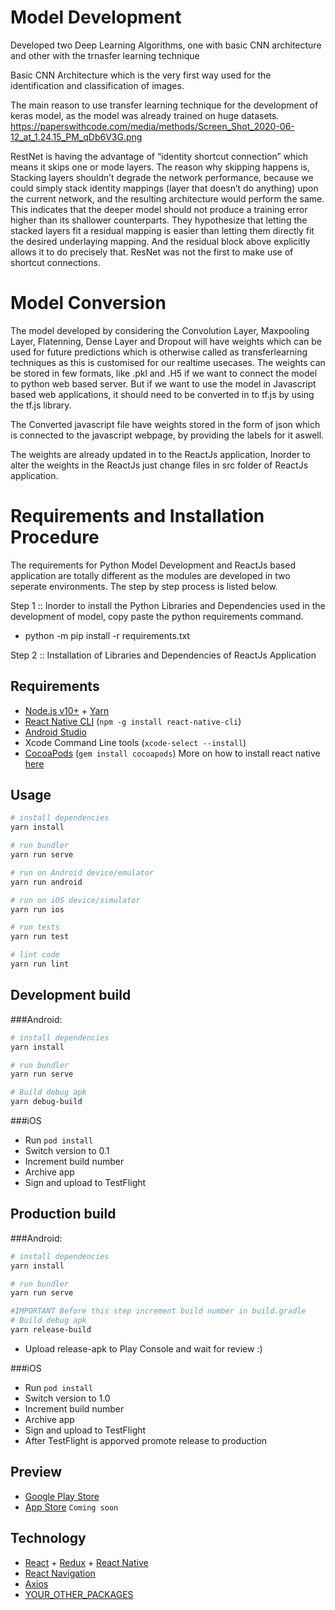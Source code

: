 # Model Development

Developed two Deep Learning Algorithms, one with basic CNN architecture and other with the trnasfer learning technique

Basic CNN Architecture which is the very first way used for the identification and classification of images.


The main reason to use transfer learning technique for the development of keras model, as the model was already trained on huge datasets. https://paperswithcode.com/media/methods/Screen_Shot_2020-06-12_at_1.24.15_PM_qDb6V3G.png

RestNet is having the advantage of “identity shortcut connection” which means it skips one or mode layers. The reason why skipping happens is, Stacking layers shouldn’t degrade the network performance, because we could simply stack identity mappings (layer that doesn’t do anything) upon the current network, and the resulting architecture would perform the same. This indicates that the deeper model should not produce a training error higher than its shallower counterparts. They hypothesize that letting the stacked layers fit a residual mapping is easier than letting them directly fit the desired underlaying mapping. And the residual block above explicitly allows it to do precisely that. ResNet was not the first to make use of shortcut connections.

# Model Conversion

The model developed by considering the Convolution Layer, Maxpooling Layer, Flatenning, Dense Layer and Dropout will have weights which can be used for future predictions which is otherwise called as transferlearning techniques as this is customised for our realtime usecases. The weights can be stored in few formats, like .pkl and .H5 if we want to connect the model to python web based server. But if we want to use the model in Javascript based web applications, it should need to be converted in to tf.js by using the tf.js library.

The Converted javascript file have weights stored in the form of json which is connected to the javascript webpage, by providing the labels for it aswell.

The weights are already updated in to the ReactJs application, Inorder to alter the weights in the ReactJs just change files in src folder of ReactJs application.

# Requirements and Installation Procedure

The requirements for Python Model Development and ReactJs based application are totally different as the modules are developed in two seperate environments. The step by step process is listed below.

Step 1 :: Inorder to install the Python Libraries and Dependencies used in the development of model, copy paste the python requirements command. 

* python -m pip install -r requirements.txt 

Step 2 :: Installation of Libraries and Dependencies of ReactJs Application 

## Requirements

- [Node.js v10+](https://nodejs.org/) + [Yarn](https://yarnpkg.com/)
- [React Native CLI](https://www.npmjs.com/package/react-native-cli) (`npm -g install react-native-cli`)
- [Android Studio](https://developer.android.com/studio/index.html)
- Xcode Command Line tools (`xcode-select --install`)
- [CocoaPods](https://cocoapods.org/) (`gem install cocoapods`)
  More on how to install react native [here](https://reactnative.dev/docs/environment-setup)

## Usage

```sh
# install dependencies
yarn install

# run bundler
yarn run serve

# run on Android device/emulator
yarn run android

# run on iOS device/simulator
yarn run ios

# run tests
yarn run test

# lint code
yarn run lint
```

## Development build

###Android:

```sh
# install dependencies
yarn install

# run bundler
yarn run serve

# Build debug apk
yarn debug-build
```

###iOS

- Run `pod install`
- Switch version to 0.1
- Increment build number
- Archive app
- Sign and upload to TestFlight

## Production build

###Android:

```sh
# install dependencies
yarn install

# run bundler
yarn run serve

#IMPORTANT Before this step increment build number in build.gradle
# Build debug apk
yarn release-build
```

- Upload release-apk to Play Console and wait for review :)

###iOS

- Run `pod install`
- Switch version to 1.0
- Increment build number
- Archive app
- Sign and upload to TestFlight
- After TestFlight is apporved promote release to production

## Preview

- [Google Play Store](https://play.google.com/store/apps/details?id=YOUR_APP_BUNDLE_ID)
- [App Store]() `Coming soon`

## Technology

- [React](https://reactjs.org/) + [Redux](https://redux.js.org/) + [React Native](https://facebook.github.io/react-native/)
- [React Navigation](https://reactnavigation.org/)
- [Axios](https://github.com/axios/axios)
- [YOUR_OTHER_PACKAGES](https://facebook.github.io/react-native/)

